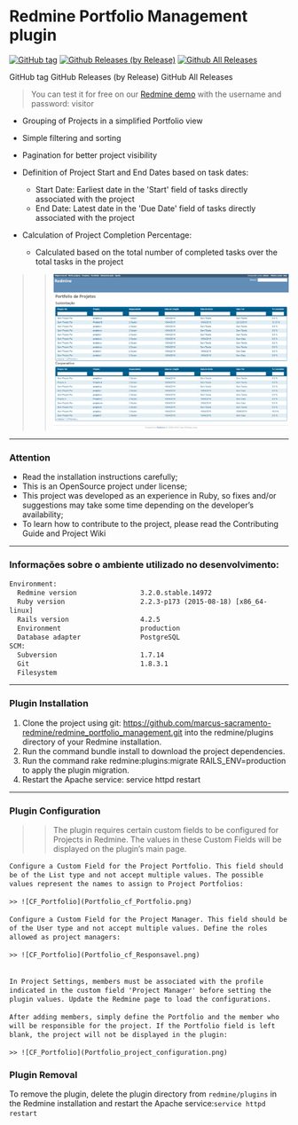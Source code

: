 # Redmine Portfolio Management plugin 
[![GitHub tag](https://img.shields.io/github/tag/marcus-sacramento-redmine/redmine_portfolio_management.svg?style=flat-square)](https://github.com/marcus-sacramento-redmine/redmine_portfolio_management/tags) [![Github Releases (by Release)](https://img.shields.io/github/downloads/marcus-sacramento-redmine/redmine_portfolio_management/v1.0.0/total.svg?style=flat-square)](https://github.com/marcus-sacramento-redmine/redmine_portfolio_management/releases) [![Github All Releases](https://img.shields.io/github/downloads/marcus-sacramento-redmine/redmine_portfolio_management/total.svg?style=flat-square)](https://github.com/marcus-sacramento-redmine/redmine_portfolio_management/releases)

GitHub tag GitHub Releases  (by Release) GitHub All Releases
>You can test it for free on our [Redmine demo](http://redmine-marcusacramento.rhcloud.com/) with the username and password: visitor



* Grouping of Projects in a simplified Portfolio view
* Simple filtering and sorting
* Pagination for better project visibility
* Definition of Project Start and End Dates based on task dates:

    * Start Date: Earliest date in the 'Start' field of tasks directly associated with the project
    * End Date: Latest date in the 'Due Date' field of tasks directly associated with the project

* Calculation of Project Completion Percentage:

    * Calculated based on the total number of completed tasks over the total tasks in the project

>> ![CF_Portfolio](Portfolio_view.png)

***
### Attention

* Read the installation instructions carefully;
* This is an OpenSource project under license;
* This project was developed as an experience in Ruby, so fixes and/or suggestions may take some time depending on the developer’s availability;
* To learn how to contribute to the project, please read the Contributing Guide and Project Wiki

***

### Informações sobre o ambiente utilizado no desenvolvimento:
```
Environment:
  Redmine version                3.2.0.stable.14972
  Ruby version                   2.2.3-p173 (2015-08-18) [x86_64-linux]
  Rails version                  4.2.5
  Environment                    production
  Database adapter               PostgreSQL
SCM:
  Subversion                     1.7.14
  Git                            1.8.3.1
  Filesystem  
```

***

### Plugin Installation

1.    Clone the project using git: https://github.com/marcus-sacramento-redmine/redmine_portfolio_management.git into the redmine/plugins directory of your Redmine installation.
2.    Run the command bundle install to download the project dependencies.
3.    Run the command rake redmine:plugins:migrate RAILS_ENV=production to apply the plugin migration.
4.   Restart the Apache service: service httpd restart

***


### Plugin Configuration

>> The plugin requires certain custom fields to be configured for Projects in Redmine. The values in these Custom Fields will be displayed on the plugin’s main page.

    Configure a Custom Field for the Project Portfolio. This field should be of the List type and not accept multiple values. The possible values represent the names to assign to Project Portfolios:

    >> ![CF_Portfolio](Portfolio_cf_Portfolio.png)

    Configure a Custom Field for the Project Manager. This field should be of the User type and not accept multiple values. Define the roles allowed as project managers:

    >> ![CF_Portfolio](Portfolio_cf_Responsavel.png)


    In Project Settings, members must be associated with the profile indicated in the custom field 'Project Manager' before setting the plugin values. Update the Redmine page to load the configurations.

    After adding members, simply define the Portfolio and the member who will be responsible for the project. If the Portfolio field is left blank, the project will not be displayed in the plugin:

    >> ![CF_Portfolio](Portfolio_project_configuration.png)


### Plugin Removal

To remove the plugin, delete the plugin directory from ```redmine/plugins``` in the Redmine installation and restart the Apache service:```service httpd restart```


